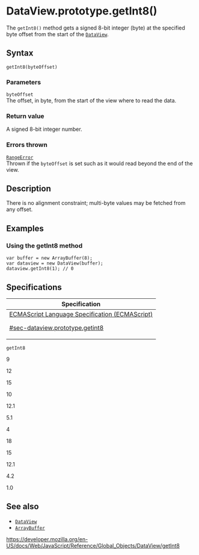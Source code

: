 # DataView.prototype.getInt8()

The `getInt8()` method gets a signed 8-bit integer (byte) at the specified byte offset from the start of the [`DataView`](../dataview).

## Syntax

    getInt8(byteOffset)

### Parameters

`byteOffset`  
The offset, in byte, from the start of the view where to read the data.

### Return value

A signed 8-bit integer number.

### Errors thrown

[`RangeError`](../rangeerror)  
Thrown if the `byteOffset` is set such as it would read beyond the end of the view.

## Description

There is no alignment constraint; multi-byte values may be fetched from any offset.

## Examples

### Using the getInt8 method

    var buffer = new ArrayBuffer(8);
    var dataview = new DataView(buffer);
    dataview.getInt8(1); // 0

## Specifications

<table><thead><tr class="header"><th>Specification</th></tr></thead><tbody><tr class="odd"><td><a href="https://tc39.es/ecma262/#sec-dataview.prototype.getint8">ECMAScript Language Specification (ECMAScript) 
<br/>

<span class="small">#sec-dataview.prototype.getint8</span></a></td></tr></tbody></table>

`getInt8`

9

12

15

10

12.1

5.1

4

18

15

12.1

4.2

1.0

## See also

-   [`DataView`](../dataview)
-   [`ArrayBuffer`](../arraybuffer)

<a href="https://developer.mozilla.org/en-US/docs/Web/JavaScript/Reference/Global_Objects/DataView/getInt8" class="_attribution-link">https://developer.mozilla.org/en-US/docs/Web/JavaScript/Reference/Global_Objects/DataView/getInt8</a>
